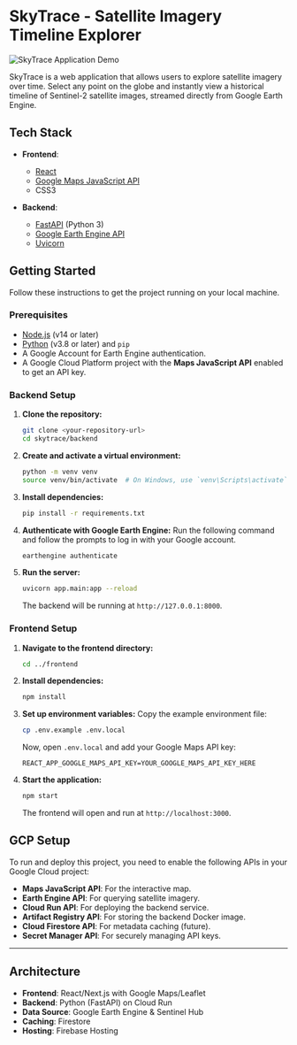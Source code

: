 # SkyTrace - Satellite Imagery Timeline Explorer

![SkyTrace Application Demo](frontend/public/demo.png)

SkyTrace is a web application that allows users to explore satellite imagery over time. Select any point on the globe and instantly view a historical timeline of Sentinel-2 satellite images, streamed directly from Google Earth Engine.

## Tech Stack

- **Frontend**: 
  - [React](https://reactjs.org/)
  - [Google Maps JavaScript API](https://developers.google.com/maps/documentation/javascript)
  - CSS3

- **Backend**:
  - [FastAPI](https://fastapi.tiangolo.com/) (Python 3)
  - [Google Earth Engine API](https://earthengine.google.com/)
  - [Uvicorn](https://www.uvicorn.org/)

## Getting Started

Follow these instructions to get the project running on your local machine.

### Prerequisites

- [Node.js](https://nodejs.org/en/) (v14 or later)
- [Python](https://www.python.org/downloads/) (v3.8 or later) and `pip`
- A Google Account for Earth Engine authentication.
- A Google Cloud Platform project with the **Maps JavaScript API** enabled to get an API key.

### Backend Setup

1.  **Clone the repository:**
    ```bash
    git clone <your-repository-url>
    cd skytrace/backend
    ```

2.  **Create and activate a virtual environment:**
    ```bash
    python -m venv venv
    source venv/bin/activate  # On Windows, use `venv\Scripts\activate`
    ```

3.  **Install dependencies:**
    ```bash
    pip install -r requirements.txt
    ```

4.  **Authenticate with Google Earth Engine:**
    Run the following command and follow the prompts to log in with your Google account.
    ```bash
    earthengine authenticate
    ```

5.  **Run the server:**
    ```bash
    uvicorn app.main:app --reload
    ```
    The backend will be running at `http://127.0.0.1:8000`.

### Frontend Setup

1.  **Navigate to the frontend directory:**
    ```bash
    cd ../frontend
    ```

2.  **Install dependencies:**
    ```bash
    npm install
    ```

3.  **Set up environment variables:**
    Copy the example environment file:
    ```bash
    cp .env.example .env.local
    ```
    Now, open `.env.local` and add your Google Maps API key:
    ```
    REACT_APP_GOOGLE_MAPS_API_KEY=YOUR_GOOGLE_MAPS_API_KEY_HERE
    ```

4.  **Start the application:**
    ```bash
    npm start
    ```
    The frontend will open and run at `http://localhost:3000`.



## GCP Setup

To run and deploy this project, you need to enable the following APIs in your Google Cloud project:

- **Maps JavaScript API**: For the interactive map.
- **Earth Engine API**: For querying satellite imagery.
- **Cloud Run API**: For deploying the backend service.
- **Artifact Registry API**: For storing the backend Docker image.
- **Cloud Firestore API**: For metadata caching (future).
- **Secret Manager API**: For securely managing API keys.

---

## Architecture

- **Frontend**: React/Next.js with Google Maps/Leaflet
- **Backend**: Python (FastAPI) on Cloud Run
- **Data Source**: Google Earth Engine & Sentinel Hub
- **Caching**: Firestore
- **Hosting**: Firebase Hosting

